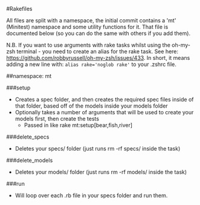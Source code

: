 #Rakefiles

All files are split with a namespace, the initial commit contains a 'mt' (Minitest) namespace and some utility functions for it. That file is documented below (so you can do the same with others if you add them).

N.B. If you want to use arguments with rake tasks whilst using the oh-my-zsh terminal - you need to create an alias for the rake task. See here: https://github.com/robbyrussell/oh-my-zsh/issues/433. In short, it means adding a new line with: `alias rake='noglob rake'` to your .zshrc file.

##namespace: mt

###setup

* Creates a spec folder, and then creates the required spec files inside of that folder, based off of the models inside your models folder
* Optionally takes a number of arguments that will be used to create your models first, then create the tests
  * Passed in like rake mt:setup[bear,fish,river]

###delete_specs

* Deletes your specs/ folder (just runs rm -rf specs/ inside the task)

###delete_models

* Deletes your models/ folder (just runs rm -rf models/ inside the task)

###run

* Will loop over each .rb file in your specs folder and run them.